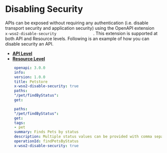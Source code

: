# Disabling Security

APIs can be exposed without requiring any authentication (i.e. disable transport security and application security) using the OpenAPI extension `                   x-wso2-disable-security                 ` . This extension is supported at both API and Resource levels. Following is an example of how you can disable security an API.

-   [**API Level**](#api-level)
-   [**Resource Level**](#resource-level)

``` yml
    openapi: 3.0.0
    info:
    version: 1.0.0
    title: Petstore
    x-wso2-disable-security: true
    paths:
    "/pet/findByStatus":
    get:
```

``` yml
    paths:
    "/pet/findByStatus":
    get:
    tags:
    - pet
    summary: Finds Pets by status
    description: Multiple status values can be provided with comma separated strings
    operationId: findPetsByStatus
    x-wso2-disable-security: true
```


